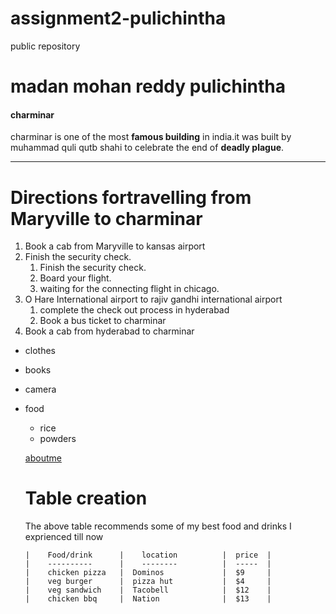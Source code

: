 # assignment2-pulichintha
public repository

# madan mohan reddy pulichintha

#### charminar

charminar is one of the most **famous building** in india.it was built by muhammad quli qutb shahi to celebrate the end of **deadly plague**.

---

# Directions fortravelling from Maryville to charminar
1. Book a cab from Maryville to kansas airport
2. Finish the security check.
   1. Finish the security check.
   2. Board your flight.
   3. waiting for the connecting flight in chicago.
3. O Hare International airport to rajiv gandhi international airport
   1. complete the check out process in hyderabad
   2. Book a bus ticket to charminar
4. Book a cab from hyderabad to charminar

* clothes
* books
* camera
* food
  * rice
  * powders

  [aboutme](AboutMe.md)

  # Table creation
  The above table recommends some of my best food and drinks I exprienced till now

      |    Food/drink      |    location          |  price  |
      |    ----------      |    --------          |  -----  |
      |    chicken pizza   |  Dominos             |  $9     |
      |    veg burger      |  pizza hut           |  $4     |
      |    veg sandwich    |  Tacobell            |  $12    |
      |    chicken bbq     |  Nation              |  $13    |

     